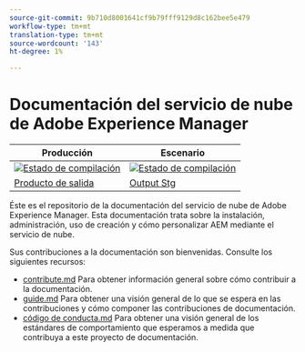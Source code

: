 ```yaml
---
source-git-commit: 9b710d8001641cf9b79fff9129d8c162bee5e479
workflow-type: tm+mt
translation-type: tm+mt
source-wordcount: '143'
ht-degree: 1%

---
```

# Documentación del servicio de nube de Adobe Experience Manager

| Producción | Escenario |
|---|---|
| [![Estado de compilación](https://docs.ci.corp.adobe.com/job/experience-manager-cloud-service.en_production/badge/icon)](https://docs.ci.corp.adobe.com/job/experience-manager-cloud-service.en_production/lastBuild) | [![Estado de compilación](https://docs.ci.corp.adobe.com/job/experience-manager-cloud-service.en_stage/badge/icon)](https://docs.ci.corp.adobe.com/job/experience-manager-cloud-service.en_stage/lastBuild) |
| [Producto de salida](https://docs.adobe.com/content/help/en/experience-manager-cloud-service/landing/home.html) | [Output Stg](https://docs-stg.corp.adobe.com/content/help/en/experience-manager-cloud-service/landing/home.html) |

Éste es el repositorio de la documentación del servicio de nube de Adobe Experience Manager. Esta documentación trata sobre la instalación, administración, uso de creación y cómo personalizar AEM mediante el servicio de nube.

Sus contribuciones a la documentación son bienvenidas. Consulte los siguientes recursos:

* [contribute.md](contributing.md) Para obtener información general sobre cómo contribuir a la documentación.
* [guide.md](guidelines.md) Para obtener una visión general de lo que se espera en las contribuciones y cómo componer las contribuciones de documentación.
* [código de conducta.md](code-of-conduct.md) Para obtener una visión general de los estándares de comportamiento que esperamos a medida que contribuya a este proyecto de documentación.
